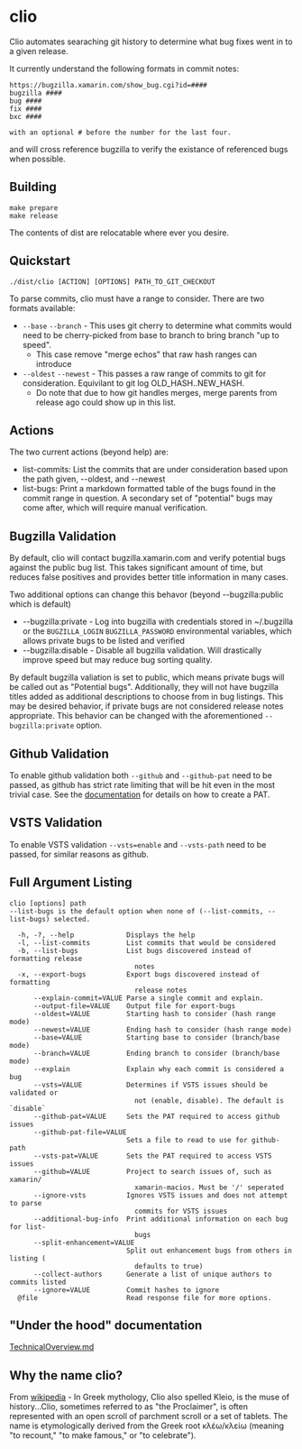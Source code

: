# clio

Clio automates searaching git history to determine what bug fixes went in to a given release.

It currently understand the following formats in commit notes:

```
https://bugzilla.xamarin.com/show_bug.cgi?id=####
bugzilla ####
bug ####
fix ####
bxc ####

with an optional # before the number for the last four.
```

and will cross reference bugzilla to verify the existance of referenced bugs when possible.

## Building

```
make prepare
make release
```

The contents of dist are relocatable where ever you desire.

## Quickstart

```
./dist/clio [ACTION] [OPTIONS] PATH_TO_GIT_CHECKOUT
```

To parse commits, clio must have a range to consider. There are two formats available:

- `--base` `--branch` - This uses git cherry to determine what commits would need to be cherry-picked from base to branch to bring branch "up to speed".
    - This case remove "merge echos" that raw hash ranges can introduce
- `--oldest` `--newest` - This passes a raw range of commits to git for consideration. Equivilant to git log OLD_HASH..NEW_HASH.
    - Do note that due to how git handles merges, merge parents from release ago could show up in this list.


## Actions

The two current actions (beyond help) are:

- list-commits: List the commits that are under consideration based upon the path given, --oldest, and --newest
- list-bugs: Print a markdown formatted table of the bugs found in the commit range in question. A secondary set of "potential" bugs may come after, which will require manual verification.

## Bugzilla Validation

By default, clio will contact bugzilla.xamarin.com and verify potential bugs against the public bug list. This takes significant amount of time, but reduces false positives and provides better title information in many cases.

Two additional options can change this behavor (beyond --bugzilla:public which is default)

- --bugzilla:private - Log into bugzilla with credentials stored in ~/.bugzilla or the ```BUGZILLA_LOGIN``` ```BUGZILLA_PASSWORD``` environmental variables, which allows private bugs to be listed and verified
- --bugzilla:disable - Disable all bugzilla validation. Will drastically improve speed but may reduce bug sorting quality.

By default bugzilla valiation is set to public, which means private bugs will be called out as "Potential bugs". Additionally, they will not have bugzilla titles added as additional descriptions to choose from in bug listings. This may be desired behavior, if private bugs are not considered release notes appropriate. This behavior can be changed with the aforementioned ```--bugzilla:private``` option.

## Github Validation

To enable github validation both `--github` and `--github-pat` need to be passed, as github has strict rate limiting that will be hit even in the most trivial case. See the [documentation](https://help.github.com/articles/creating-a-personal-access-token-for-the-command-line/) for details on how to create a PAT.

## VSTS Validation

To enable VSTS validation `--vsts=enable` and `--vsts-path` need to be passed, for similar reasons as github.

## Full Argument Listing

```
clio [options] path
--list-bugs is the default option when none of (--list-commits, --list-bugs) selected.

  -h, -?, --help             Displays the help
  -l, --list-commits         List commits that would be considered
  -b, --list-bugs            List bugs discovered instead of formatting release
                               notes
  -x, --export-bugs          Export bugs discovered instead of formatting
                               release notes
      --explain-commit=VALUE Parse a single commit and explain.
      --output-file=VALUE    Output file for export-bugs
      --oldest=VALUE         Starting hash to consider (hash range mode)
      --newest=VALUE         Ending hash to consider (hash range mode)
      --base=VALUE           Starting base to consider (branch/base mode)
      --branch=VALUE         Ending branch to consider (branch/base mode)
      --explain              Explain why each commit is considered a bug
      --vsts=VALUE           Determines if VSTS issues should be validated or
                               not (enable, disable). The default is `disable`
      --github-pat=VALUE     Sets the PAT required to access github issues
      --github-pat-file=VALUE
                             Sets a file to read to use for github-path
      --vsts-pat=VALUE       Sets the PAT required to access VSTS issues
      --github=VALUE         Project to search issues of, such as xamarin/
                               xamarin-macios. Must be '/' seperated
      --ignore-vsts          Ignores VSTS issues and does not attempt to parse
                               commits for VSTS issues
      --additional-bug-info  Print additional information on each bug for list-
                               bugs
      --split-enhancement=VALUE
                             Split out enhancement bugs from others in listing (
                               defaults to true)
      --collect-authors      Generate a list of unique authors to commits listed
      --ignore=VALUE         Commit hashes to ignore
  @file                      Read response file for more options.
```

## "Under the hood" documentation

[TechnicalOverview.md](docs/TechnicalOverview.md)

## Why the name clio?

From [wikipedia](https://en.wikipedia.org/wiki/Clio) - In Greek mythology, Clio also spelled Kleio, is the muse of history...Clio, sometimes referred to as "the Proclaimer", is often represented with an open scroll of parchment scroll or a set of tablets. The name is etymologically derived from the Greek root κλέω/κλείω (meaning "to recount," "to make famous," or "to celebrate").
